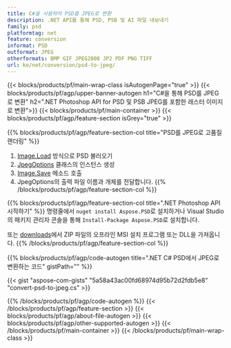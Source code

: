```yaml
---
title: C#을 사용하여 PSD를 JPEG로 변환
description: .NET API를 통해 PSD, PSB 및 AI 파일 내보내기
family: psd
platformtag: net
feature: conversion
informat: PSD
outformat: JPEG
otherformats: BMP GIF JPEG2000 JP2 PDF PNG TIFF
url: ko/net/conversion/psd-to-jpeg/
---
```


{{< blocks/products/pf/main-wrap-class isAutogenPage="true" >}}
{{< blocks/products/pf/agp/upper-banner-autogen h1="C#을 통해 PSD를 JPEG로 변환" h2=".NET Photoshop API for PSD 및 PSB JPEG를 포함한 래스터 이미지로 변환">}}
{{< blocks/products/pf/main-container >}}
{{< blocks/products/pf/agp/feature-section isGrey="true" >}}

{{% blocks/products/pf/agp/feature-section-col title="PSD를 JPEG로 고품질 렌더링" %}}
1. [Image.Load](https://apireference.aspose.com/psd/net/aspose.psd/image/methods/load/index) 방식으로 PSD 불러오기
1. [JpegOptions](https://apireference.aspose.com/psd/net/aspose.psd.imageoptions/jpegoptions) 클래스의 인스턴스 생성
1. [Image.Save](https://apireference.aspose.com/psd/net/aspose.psd/image/methods/save/index) 메소드 호출
1. JpegOptions의 출력 파일 이름과 개체를 전달합니다.
{{% /blocks/products/pf/agp/feature-section-col %}}

{{% blocks/products/pf/agp/feature-section-col title=".NET Photoshop API 시작하기" %}}
명령줄에서 ```nuget install Aspose.PSD```로 설치하거나 Visual Studio의 패키지 관리자 콘솔을 통해 ```Install-Package Aspose.PSD```로 설치합니다.

또는 [downloads](https://downloads.aspose.com/psd/net)에서 ZIP 파일의 오프라인 MSI 설치 프로그램 또는 DLL을 가져옵니다.
{{% /blocks/products/pf/agp/feature-section-col %}}

{{% blocks/products/pf/agp/code-autogen title=".NET C# PSD에서 JPEG로 변환하는 코드" gistPath="" %}}

{{< gist "aspose-com-gists" "5a58a43ac00fd68974d95b72d2fdb5e8" "convert-psd-to-jpeg.cs" >}}

{{% /blocks/products/pf/agp/code-autogen %}}
{{< /blocks/products/pf/agp/feature-section >}}
{{< blocks/products/pf/agp/about-file-autogen >}}
{{< blocks/products/pf/agp/other-supported-autogen >}}
{{< /blocks/products/pf/main-container >}}
{{< /blocks/products/pf/main-wrap-class >}}
